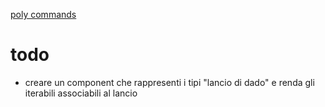 [poly commands](https://davidvujic.github.io/python-polylith-docs/commands/)

# todo
- creare un component che rappresenti i tipi "lancio di dado" e renda gli iterabili associabili al lancio